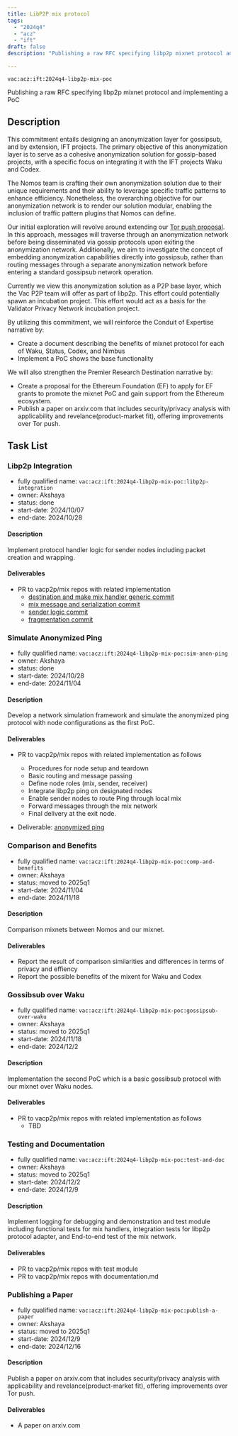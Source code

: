 ```yaml
---
title: LibP2P mix protocol
tags:
  - "2024q4"
  - "acz"
  - "ift"
draft: false
description: "Publishing a raw RFC specifying libp2p mixnet protocol and implementing a PoC"

---
```


`vac:acz:ift:2024q4-libp2p-mix-poc`

Publishing a raw RFC specifying libp2p mixnet protocol and implementing a PoC
## Description

This commitment entails designing an anonymization layer for gossipsub, and by extension, IFT projects.
The primary objective of this anonymization layer is to serve as a cohesive anonymization solution for gossip-based projects,
with a specific focus on integrating it with the IFT projects Waku and Codex.


The Nomos team is crafting their own anonymization solution due to their unique requirements and their ability to leverage specific traffic patterns to enhance efficiency.
Nonetheless, the overarching objective for our anonymization network is to render our solution modular, enabling the inclusion of traffic pattern plugins that Nomos can define.

Our initial exploration will revolve around extending our [Tor push proposal](https://rfc.vac.dev/spec/46/).
In this approach, messages will traverse through an anonymization network before being disseminated via gossip protocols upon exiting the anonymization network.
Additionally, we aim to investigate the concept of embedding anonymization capabilities directly into gossipsub,
rather than routing messages through a separate anonymization network before entering a standard gossipsub network operation.

Currently we view this anonymization solution as a P2P base layer, which the Vac P2P team will offer as part of libp2p.
This effort could potentially spawn an incubation project.
This effort would act as a basis for the Validator Privacy Network incubation project.


By utilizing this commitment, 
we will reinforce the Conduit of Expertise narrative by:
* Create a document describing the benefits of mixnet protocol for each of Waku, Status, Codex, and Nimbus
* Implement a PoC shows the base functionality

We will also strengthen the Premier Research Destination narrative by:
* Create a proposal for the Ethereum Foundation (EF) to apply for EF grants to promote the mixnet PoC and 
gain support from the Ethereum ecosystem.
* Publish a paper on arxiv.com that includes security/privacy analysis with applicability and revelance(product-market fit), 
offering improvements over Tor push. 

## Task List

### Libp2p Integration

* fully qualified name: `vac:acz:ift:2024q4-libp2p-mix-poc:libp2p-integration`
* owner: Akshaya
* status: done
* start-date: 2024/10/07
* end-date: 2024/10/28

#### Description

Implement protocol handler logic for sender nodes including packet creation and wrapping. 

#### Deliverables

* PR to vacp2p/mix repos with related implementation
	* [destination and make mix handler generic commit](https://github.com/vacp2p/mix/commit/b91185a3b8d549021081c637c94b79bc374399b4)
	* [mix message and serialization commit](https://github.com/vacp2p/mix/commit/3dd51144b1a4d035dd4c3fa3c16a18ea538d0956)
	* [sender logic commit](https://github.com/vacp2p/mix/commit/c954b993589ea173eca18707509545b923a3cdbb)
	* [fragmentation commit](https://github.com/vacp2p/mix/commit/2d0f69859fead80b4782b1014ca68803db3a502b)

### Simulate Anonymized Ping

* fully qualified name: `vac:acz:ift:2024q4-libp2p-mix-poc:sim-anon-ping`
* owner: Akshaya
* status: done
* start-date: 2024/10/28
* end-date: 2024/11/04

#### Description

Develop a network simulation framework and simulate the anonymized ping protocol with
node configurations as the first PoC. 

#### Deliverables

* PR to vacp2p/mix repos with related implementation as follows
	* Procedures for node setup and teardown
	* Basic routing and message passing
	* Define node roles (mix, sender, receiver)
	* Integrate libp2p ping on designated nodes
	* Enable sender nodes to route Ping through local mix
	* Forward messages through the mix network
	* Final delivery at the exit node.

* Deliverable: [anonymized ping](https://github.com/vacp2p/mix/blob/mix-transport/src/examples/poc_noresp_ping.nim)

### Comparison and Benefits 

* fully qualified name: `vac:acz:ift:2024q4-libp2p-mix-poc:comp-and-benefits`
* owner: Akshaya
* status: moved to 2025q1
* start-date: 2024/11/04
* end-date: 2024/11/18

#### Description

Comparison mixnets between Nomos and our mixnet. 

#### Deliverables

* Report the result of comparison similarities and differences in terms of 
privacy and effiency
* Report the possible benefits of the mixent for Waku and Codex 

### Gossibsub over Waku 

* fully qualified name: `vac:acz:ift:2024q4-libp2p-mix-poc:gossipsub-over-waku`
* owner: Akshaya
* status: moved to 2025q1
* start-date: 2024/11/18
* end-date: 2024/12/2

#### Description

Implementation the second PoC which is a basic gossibsub protocol with our mixnet over Waku nodes. 


#### Deliverables

* PR to vacp2p/mix repos with related implementation as follows
	* TBD

### Testing and Documentation 

* fully qualified name: `vac:acz:ift:2024q4-libp2p-mix-poc:test-and-doc`
* owner: Akshaya
* status: moved to 2025q1
* start-date: 2024/12/2
* end-date: 2024/12/9

#### Description

Implement logging for debugging and demonstration and test module including 
functional tests for mix handlers, integration tests for libp2p protocol adapter, and
End-to-end test of the mix network.

#### Deliverables

* PR to vacp2p/mix repos with test module
* PR to vacp2p/mix repos with documentation.md 

### Publishing a Paper 

* fully qualified name: `vac:acz:ift:2024q4-libp2p-mix-poc:publish-a-paper`
* owner: Akshaya
* status: moved to 2025q1
* start-date: 2024/12/9
* end-date: 2024/12/16

#### Description

Publish a paper on arxiv.com that includes security/privacy analysis with applicability and revelance(product-market fit), 
offering improvements over Tor push. 

#### Deliverables

* A paper on arxiv.com





